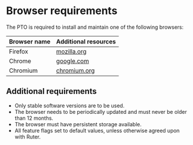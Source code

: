 # Browser requirements

The PTO is required to install and maintain one of the following browsers: 

| Browser name | Additional resources                                  |
|--------------|-------------------------------------------------------|
| Firefox      | [mozilla.org](https://www.mozilla.org/en-US/firefox/) |
| Chrome       | [google.com](https://www.google.com/chrome/)          |
| Chromium     | [chromium.org](https://www.chromium.org/Home/)        |


## Additional requirements

- Only stable software versions are to be used. 
- The browser needs to be periodically updated and must never be older than 12 months.
- The browser must have persistent storage available. 
- All feature flags set to default values, unless otherwise agreed upon with Ruter.
